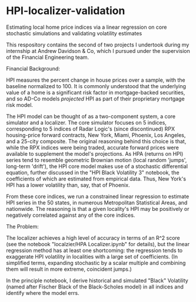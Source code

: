 # HPI-localizer-validation
Estimating local home price indices via a linear regression on core stochastic simulations and validating volatility estimates

This respository contains the second of two projects I undertook during my internship at Andrew Davidson & Co, which I pursued under the supervision of the Financial Engineering team. 

Financial Background:

HPI measures the percent change in house prices over a sample, with the baseline normalized to 100. It is commonly understood that the underlying value of a home is a significant risk factor in mortgage-backed securities, and so AD-Co models *projected* HPI as part of their proprietary mortgage risk model. 

The HPI model can be thought of as a two-component system, a core simulator and a localizer. The core simulator focuses on 5 indices, corresponding to 5 indices of Radar Logic's (since discontinued) RPX housing-price forward contracts, New York, Miami, Phoenix, Los Angeles, and a 25-city composite. The original reasoning behind this choice is that, while the RPX indices were being traded, accurate forward prices were available to supplement the model's projections. As HPA (returns on HPI) series tend to resemble geometric Brownian motion (local random 'jumps', long-term 'drift'), the HPI core model makes use of a stochastic differential equation, further discussed in the "HPI Black Volatility 3" notebook, the coefficients of which are estimated from empirical data. Thus, New York's HPI has a lower volatility than, say, that of Phoenix. 

From these core indices, we run a constrained linear regression to estimate HPI series in the 50 states, in numerous Metropolitan Statistical Areas, and nationwide. The reasoning is that a given locality's HPI may be positively or negatively correlated against any of the core indices.

The Problem:

The localizer achieves a high level of accuracy in terms of an R^2 score (see the notebook "localzier/HPA Localizer.ipynb" for details), but the linear regression method has at least one shortcoming: the regression tends to exaggerate HPI volatility in localities with a large set of coefficients. (In simplified terms, expanding stochastic by a scalar multiple and combining them will result in more extreme, coincident jumps.) 

In the principle notebook, I derive historical and simulated "Black" Volatility (named after Fischer Black of the Black-Scholes model) in all indices and identify where the model errs. 
